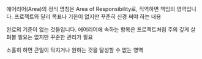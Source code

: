 에어리어(Area)의 정식 명칭은 Area of Responsibility로, 직역하면 책임의 영역입니다. 프로젝트와 달리 목표나 기한이 없지만 꾸준히 신경 써야 하는 내용

완료의 기준이 없는 것들입니다. 에어리어에 속하는 항목은 프로젝트처럼 주의 깊게 살펴볼 필요는 없지만 꾸준한 관리가 필요

소홀히 하면 큰일이 닥치거나 원하는 것을 달성할 수 없는 영역